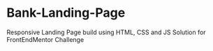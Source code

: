 # Bank-Landing-Page
Responsive Landing Page build using HTML, CSS and JS
 Solution for FrontEndMentor Challenge

